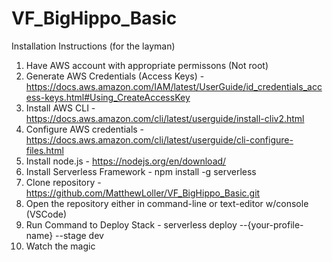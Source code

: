 # VF_BigHippo_Basic

Installation Instructions (for the layman)

1) Have AWS account with appropriate permissons (Not root)
2) Generate AWS Credentials (Access Keys) - https://docs.aws.amazon.com/IAM/latest/UserGuide/id_credentials_access-keys.html#Using_CreateAccessKey
3) Install AWS CLI - https://docs.aws.amazon.com/cli/latest/userguide/install-cliv2.html
4) Configure AWS credentials - https://docs.aws.amazon.com/cli/latest/userguide/cli-configure-files.html
5) Install node.js - https://nodejs.org/en/download/
6) Install Serverless Framework - npm install -g serverless
7) Clone repository - https://github.com/MatthewLoller/VF_BigHippo_Basic.git
8) Open the repository either in command-line or text-editor w/console (VSCode)
9) Run Command to Deploy Stack - serverless deploy --{your-profile-name} --stage dev 
10) Watch the magic
